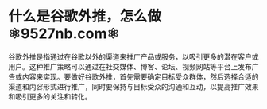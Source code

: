 # 什么是谷歌外推，怎么做⚛️9527nb.com⚛️

谷歌外推是指通过在谷歌以外的渠道来推广产品或服务，以吸引更多的潜在客户或用户。这种推广策略可以通过在社交媒体、博客、论坛、视频网站等平台上发布广告或内容来实现。要做好谷歌外推，首先需要确定目标受众群体，然后选择合适的渠道和内容形式进行推广，同时要保持与目标受众的沟通和互动，以提高推广效果和吸引更多的关注和转化。